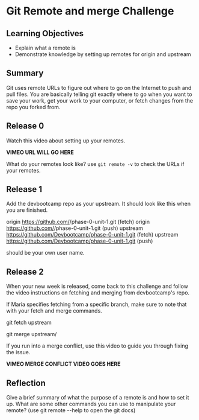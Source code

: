 # Git Remote and merge Challenge

## Learning Objectives

- Explain what a remote is
- Demonstrate knowledge by setting up remotes for origin and upstream


## Summary

Git uses remote URLs to figure out where to go on the Internet to push and pull files. You are basically telling git exactly where to go when you want to save your work, get your work to your computer, or fetch changes from the repo you forked from.


## Release 0

Watch this video about setting up your remotes.

**VIMEO URL WILL GO HERE**

What do your remotes look like? use `git remote -v` to check the URLs if your remotes.

## Release 1

Add the devbootcamp repo as your upstream. It should look like this when you are finished.

origin  https://github.com/<USERNAME>/phase-0-unit-1.git (fetch)
origin  https://github.com/<USERNAME>/phase-0-unit-1.git (push)
upstream  https://github.com/Devbootcamp/phase-0-unit-1.git (fetch)
upstream  https://github.com/Devbootcamp/phase-0-unit-1.git (push)

<USERNAME> should be your own user name.


## Release 2

When your new week is released, come back to this challenge and follow the video instructions on fetching and merging from devbootcamp's repo.

If Maria specifies fetching from a specific branch, make sure to note that with your fetch and merge commands.

git fetch upstream <BRANCH>

git merge upstream/<BRANCH>

If you run into a merge conflict, use this video to guide you through fixing the issue.

**VIMEO MERGE CONFLICT VIDEO GOES HERE**

## Reflection

Give a brief summary of what the purpose of a remote is and how to set it up. What are some other commands you can use to manipulate your remote? (use git remote --help to open the git docs)